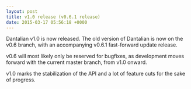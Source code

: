 ```yaml
---
layout: post
title: v1.0 release (v0.6.1 release)
date: 2015-03-17 05:56:18 +0000
---
```


Dantalian v1.0 is now released.  The old version of Dantalian is now on the
v0.6 branch, with an accompanying v0.6.1 fast-forward update release.

v0.6 will most likely only be reserved for bugfixes, as development moves
forward with the current master branch, from v1.0 onward.

v1.0 marks the stabilization of the API and a lot of feature cuts for the sake
of progress.
